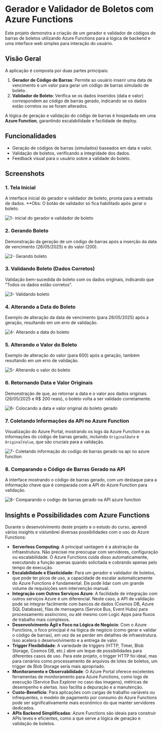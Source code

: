 # Gerador e Validador de Boletos com Azure Functions

Este projeto demonstra a criação de um gerador e validador de códigos de barras de boletos utilizando Azure Functions para a lógica de backend e uma interface web simples para interação do usuário.

## Visão Geral

A aplicação é composta por duas partes principais:

1.  **Gerador de Código de Barras**: Permite ao usuário inserir uma data de vencimento e um valor para gerar um código de barras simulado de boleto.
2.  **Validador de Boleto**: Verifica se os dados inseridos (data e valor) correspondem ao código de barras gerado, indicando se os dados estão corretos ou se foram alterados.

A lógica de geração e validação do código de barras é hospedada em uma **Azure Function**, garantindo escalabilidade e facilidade de deploy.

## Funcionalidades

* Geração de códigos de barras (simulados) baseados em data e valor.
* Validação de boletos, verificando a integridade dos dados.
* Feedback visual para o usuário sobre a validade do boleto.

## Screenshots

### 1. Tela Inicial

A interface inicial do gerador e validador de boleto, pronta para a entrada de dados.
**Obs: O botão de validador só fica habilitado após gerar o boleto.

![1- inicial do gerador e validador de boleto](https://github.com/user-attachments/assets/c97a5939-cbc9-4838-873b-71d6e16ea1f6)

### 2. Gerando Boleto

Demonstração da geração de um código de barras após a inserção da data de vencimento (26/05/2025) e do valor (200).

![2- Gerando boleto](https://github.com/user-attachments/assets/8119d3b1-0e57-4240-804b-a0d067eb40ad)

### 3. Validando Boleto (Dados Corretos)

Validação bem-sucedida do boleto com os dados originais, indicando que "Todos os dados estão corretos".

![3- Validando boleto](https://github.com/user-attachments/assets/5006c997-38cb-4109-b5c3-db6fe01d0537)

### 4. Alterando a Data do Boleto

Exemplo de alteração da data de vencimento (para 28/05/2025) após a geração, resultando em um erro de validação.

![4- Alterando a data do boleto](https://github.com/user-attachments/assets/6360f749-1abe-4a6d-971f-dd84095a12b2)

### 5. Alterando o Valor do Boleto

Exemplo de alteração do valor (para 600) após a geração, também resultando em um erro de validação.

![5- Alterando o valor do boleto](https://github.com/user-attachments/assets/ca450dfd-2f51-4a47-a090-10c80d1d7b4c)

### 6. Retornando Data e Valor Originais

Demonstração de que, ao retornar a data e o valor aos dados originais (26/05/2025 e R$ 200 reais), o boleto volta a ser validado corretamente.

![6- Colocando a data e valor original do boleto gerado](https://github.com/user-attachments/assets/609f46a9-6cae-4c2d-877b-79143734db5c)

### 7. Coletando Informações da API no Azure Function

Visualização do Azure Portal, mostrando os logs da Azure Function e as informações do código de barras gerado, incluindo `OriginalDate` e `OriginalValue`, que são cruciais para a validação.

![7- Coletando informação do codigo de barras gerado na api no azure function](https://github.com/user-attachments/assets/cff36d41-05cf-46a9-83e6-6108c6ff213d)

### 8. Comparando o Código de Barras Gerado na API

A interface mostrando o código de barras gerado, com um destaque para a informação chave que é comparada com a API do Azure Function para validação.

![8- Comparando o codigo de barras gerado na API azure function](https://github.com/user-attachments/assets/8e53551c-6781-4c4d-8d81-e72ee59aa69f)

## Insights e Possibilidades com Azure Functions

Durante o desenvolvimento deste projeto e o estudo do curso, aprendi vários insights e vislumbrei diversas possibilidades com o uso do Azure Functions:

* **Serverless Computing**: A principal vantagem é a abstração da infraestrutura. Não precisei me preocupar com servidores, configuração ou escalabilidade. O Azure Functions cuida disso automaticamente, executando a função apenas quando solicitada e cobrando apenas pelo tempo de execução.
* **Escalabilidade e Elasticidade**: Para um gerador e validador de boletos, que pode ter picos de uso, a capacidade de escalar automaticamente do Azure Functions é fundamental. Ele pode lidar com um grande volume de requisições sem intervenção manual.
* **Integração com Outros Serviços Azure**: A facilidade de integração com outros serviços Azure é um diferencial. Neste caso, a API de validação pode se integrar facilmente com bancos de dados (Cosmos DB, Azure SQL Database), filas de mensagens (Service Bus, Event Hubs) para processamento assíncrono, ou até mesmo com Logic Apps para fluxos de trabalho mais complexos.
* **Desenvolvimento Ágil e Foco na Lógica de Negócio**: Com o Azure Functions, o foco principal é na lógica de negócio (como gerar e validar o código de barras), em vez de se perder em detalhes de infraestrutura. Isso acelera o desenvolvimento e a entrega de valor.
* **Trigger Flexibilidade**: A variedade de triggers (HTTP, Timer, Blob Storage, Cosmos DB, etc.) abre um leque de possibilidades para diferentes casos de uso. Para este projeto, o trigger HTTP foi ideal, mas para cenários como processamento de arquivos de lotes de boletos, um trigger de Blob Storage seria mais apropriado.
* **Monitoramento e Observabilidade**: O Azure Portal oferece excelentes ferramentas de monitoramento para Azure Functions, como logs de execução (Service Bus Explorer no caso das imagens), métricas de desempenho e alertas. Isso facilita a depuração e a manutenção.
* **Custo-Benefício**: Para aplicações com cargas de trabalho variáveis ou infrequentes, o modelo de pagamento por consumo do Azure Functions pode ser significativamente mais econômico do que manter servidores dedicados.
* **APIs Backend Simplificadas**: Azure Functions são ideais para construir APIs leves e eficientes, como a que serve a lógica de geração e validação de boletos.
